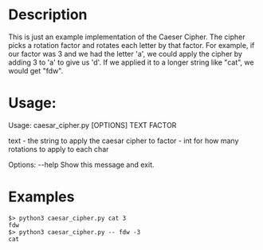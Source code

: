 # Description
This is just an example implementation of the Caeser Cipher. The cipher picks
a rotation factor and rotates each letter by that factor. For example, if our
factor was 3 and we had the letter 'a', we could apply the cipher by adding 3
to 'a' to give us 'd'. If we applied it to a longer string like "cat", we
would get "fdw".

# Usage:
Usage: caesar_cipher.py [OPTIONS] TEXT FACTOR

  text - the string to apply the caesar cipher to
  factor - int for how many rotations to apply to each char

Options:
  --help  Show this message and exit.

# Examples

```
$> python3 caesar_cipher.py cat 3
fdw
$> python3 caesar_cipher.py -- fdw -3
cat
```
